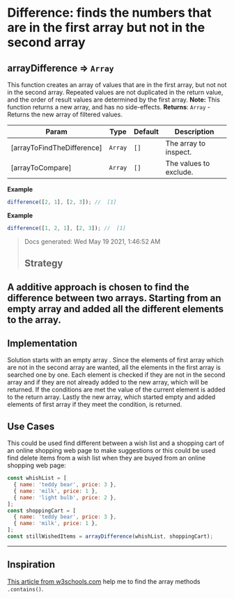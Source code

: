 <!-- BEGIN DOCS -->

# Difference: finds the numbers that are in the first array but not in the second array

<a name="arrayDifference"></a>

## arrayDifference ⇒ <code>Array</code>

This function creates an array of values that are in the first array,
but not not in the second array.
Repeated values are not duplicated in the return value,
and the order of result values are determined by the first array.
**Note:** This function returns a new array, and has no side-effects.
**Returns**: <code>Array</code> - Returns the new array of filtered values.

| Param                      | Type               | Default         | Description            |
| -------------------------- | ------------------ | --------------- | ---------------------- |
| [arrayToFindTheDifference] | <code>Array</code> | <code>[]</code> | The array to inspect.  |
| [arrayToCompare]           | <code>Array</code> | <code>[]</code> | The values to exclude. |

**Example**

```js
difference([2, 1], [2, 3]); //  [1]
```

**Example**

```js
difference([1, 2, 1], [2, 3]); //  [1]
```

> Docs generated: Wed May 19 2021, 1:46:52 AM
>
> ## Strategy

## A additive approach is chosen to find the difference between two arrays. Starting from an empty array and added all the different elements to the array.

## Implementation

Solution starts with an empty array .
Since the elements of first array which are not in the second array are wanted, all the elements in the first array is searched one by one.
Each element is checked if they are not in the second array and if they are not already added to the new array, which will be returned.
If the conditions are met the value of the current element is added to the return array.
Lastly the new array, which started empty and added elements of first array if they meet the condition, is returned.

## Use Cases

This could be used find different between a wish list and a shopping cart of an online shopping web page to make suggestions or this could be used find delete items from a wish list when they are buyed from an online shopping web page:

```js
const whishList = [
  { name: 'teddy bear', price: 3 },
  { name: 'milk', price: 1 },
  { name: 'light bulb', price: 2 },
];
const shoppingCart = [
  { name: 'teddy bear', price: 3 },
  { name: 'milk', price: 1 },
];
const stillWishedItems = arrayDifference(whishList, shoppingCart);
```

---

## Inspiration

[This article from w3schools.com](https://www.w3schools.com/jsref/jsref_includes_array.asp) help me to find the array methods `.contains()`.

<!-- END DOCS -->

